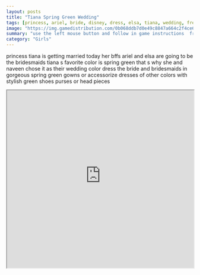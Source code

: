 ```yaml
---
layout: posts
title: "Tiana Spring Green Wedding"
tags: [princess, ariel, bride, disney, dress, elsa, tiana, wedding, free, online, games, oyna, game, free, games, play, play, games]
image: "https://img.gamedistribution.com/0b068ddb7d0e49c8847a664c2f4ce652-512x384.jpeg"
summary: "use the left mouse button and follow in game instructions  free online games oyna game free games play play games"
category: "Girls"
---
```


princess tiana is getting married today her bffs ariel and elsa are going to be the bridesmaids tiana s favorite color is spring green that s why she and naveen chose it as their wedding color dress the bride and bridesmaids in gorgeous spring green gowns or accessorize dresses of other colors with stylish green shoes purses or head pieces

<iframe width="100%" height="480px;" src="https://html5.gamedistribution.com/0b068ddb7d0e49c8847a664c2f4ce652/"></iframe>